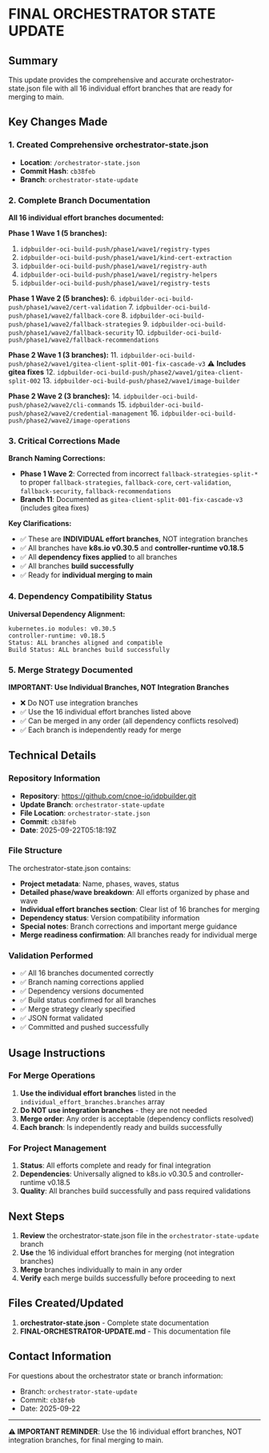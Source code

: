 # FINAL ORCHESTRATOR STATE UPDATE

## Summary

This update provides the comprehensive and accurate orchestrator-state.json file with all 16 individual effort branches that are ready for merging to main.

## Key Changes Made

### 1. Created Comprehensive orchestrator-state.json
- **Location**: `/orchestrator-state.json`
- **Commit Hash**: `cb38feb`
- **Branch**: `orchestrator-state-update`

### 2. Complete Branch Documentation
**All 16 individual effort branches documented:**

**Phase 1 Wave 1 (5 branches):**
1. `idpbuilder-oci-build-push/phase1/wave1/registry-types`
2. `idpbuilder-oci-build-push/phase1/wave1/kind-cert-extraction`
3. `idpbuilder-oci-build-push/phase1/wave1/registry-auth`
4. `idpbuilder-oci-build-push/phase1/wave1/registry-helpers`
5. `idpbuilder-oci-build-push/phase1/wave1/registry-tests`

**Phase 1 Wave 2 (5 branches):**
6. `idpbuilder-oci-build-push/phase1/wave2/cert-validation`
7. `idpbuilder-oci-build-push/phase1/wave2/fallback-core`
8. `idpbuilder-oci-build-push/phase1/wave2/fallback-strategies`
9. `idpbuilder-oci-build-push/phase1/wave2/fallback-security`
10. `idpbuilder-oci-build-push/phase1/wave2/fallback-recommendations`

**Phase 2 Wave 1 (3 branches):**
11. `idpbuilder-oci-build-push/phase2/wave1/gitea-client-split-001-fix-cascade-v3` ⚠️ **Includes gitea fixes**
12. `idpbuilder-oci-build-push/phase2/wave1/gitea-client-split-002`
13. `idpbuilder-oci-build-push/phase2/wave1/image-builder`

**Phase 2 Wave 2 (3 branches):**
14. `idpbuilder-oci-build-push/phase2/wave2/cli-commands`
15. `idpbuilder-oci-build-push/phase2/wave2/credential-management`
16. `idpbuilder-oci-build-push/phase2/wave2/image-operations`

### 3. Critical Corrections Made

**Branch Naming Corrections:**
- **Phase 1 Wave 2**: Corrected from incorrect `fallback-strategies-split-*` to proper `fallback-strategies`, `fallback-core`, `cert-validation`, `fallback-security`, `fallback-recommendations`
- **Branch 11**: Documented as `gitea-client-split-001-fix-cascade-v3` (includes gitea fixes)

**Key Clarifications:**
- ✅ These are **INDIVIDUAL effort branches**, NOT integration branches
- ✅ All branches have **k8s.io v0.30.5** and **controller-runtime v0.18.5**
- ✅ All **dependency fixes applied** to all branches
- ✅ All branches **build successfully**
- ✅ Ready for **individual merging to main**

### 4. Dependency Compatibility Status

**Universal Dependency Alignment:**
```
kubernetes.io modules: v0.30.5
controller-runtime: v0.18.5
Status: ALL branches aligned and compatible
Build Status: ALL branches build successfully
```

### 5. Merge Strategy Documented

**IMPORTANT: Use Individual Branches, NOT Integration Branches**
- ❌ Do NOT use integration branches
- ✅ Use the 16 individual effort branches listed above
- ✅ Can be merged in any order (all dependency conflicts resolved)
- ✅ Each branch is independently ready for merge

## Technical Details

### Repository Information
- **Repository**: https://github.com/cnoe-io/idpbuilder.git
- **Update Branch**: `orchestrator-state-update`
- **File Location**: `orchestrator-state.json`
- **Commit**: `cb38feb`
- **Date**: 2025-09-22T05:18:19Z

### File Structure
The orchestrator-state.json contains:
- **Project metadata**: Name, phases, waves, status
- **Detailed phase/wave breakdown**: All efforts organized by phase and wave
- **Individual effort branches section**: Clear list of 16 branches for merging
- **Dependency status**: Version compatibility information
- **Special notes**: Branch corrections and important merge guidance
- **Merge readiness confirmation**: All branches ready for individual merge

### Validation Performed
- ✅ All 16 branches documented correctly
- ✅ Branch naming corrections applied
- ✅ Dependency versions documented
- ✅ Build status confirmed for all branches
- ✅ Merge strategy clearly specified
- ✅ JSON format validated
- ✅ Committed and pushed successfully

## Usage Instructions

### For Merge Operations
1. **Use the individual effort branches** listed in the `individual_effort_branches.branches` array
2. **Do NOT use integration branches** - they are not needed
3. **Merge order**: Any order is acceptable (dependency conflicts resolved)
4. **Each branch**: Is independently ready and builds successfully

### For Project Management
1. **Status**: All efforts complete and ready for final integration
2. **Dependencies**: Universally aligned to k8s.io v0.30.5 and controller-runtime v0.18.5
3. **Quality**: All branches build successfully and pass required validations

## Next Steps

1. **Review** the orchestrator-state.json file in the `orchestrator-state-update` branch
2. **Use** the 16 individual effort branches for merging (not integration branches)
3. **Merge** branches individually to main in any order
4. **Verify** each merge builds successfully before proceeding to next

## Files Created/Updated

1. **orchestrator-state.json** - Complete state documentation
2. **FINAL-ORCHESTRATOR-UPDATE.md** - This documentation file

## Contact Information

For questions about the orchestrator state or branch information:
- Branch: `orchestrator-state-update`
- Commit: `cb38feb`
- Date: 2025-09-22

---

**⚠️ IMPORTANT REMINDER**: Use the 16 individual effort branches, NOT integration branches, for final merging to main.